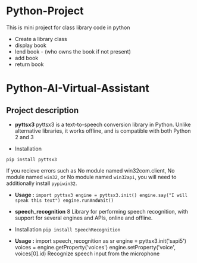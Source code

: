 # Python-Project
This is mini project for class library code in python

* Create a library class
* display book
* lend book - (who owns the book if not present)
* add book
* return book

# Python-AI-Virtual-Assistant
## Project description

* **pyttsx3**
pyttsx3 is a text-to-speech conversion library in Python. Unlike alternative libraries, it works offline, and is compatible with both Python 2 and 3

* Installation

`pip install pyttsx3`

If you recieve errors such as No module named win32com.client, No module named `win32`, or No module named `win32api`, you will need to additionally install `pypiwin32`.

* **Usage :**
`import pyttsx3
engine = pyttsx3.init()
engine.say("I will speak this text")
engine.runAndWait()`

* **speech_recognition**
8 Library for performing speech recognition, with support for several engines and APIs, online and offline.

* Installation
`pip install SpeechRecognition`

* **Usage :**
import speech_recognition as sr
engine = pyttsx3.init('sapi5')
voices = engine.getProperty('voices')
engine.setProperty('voice', voices[0].id)
Recognize speech input from the microphone
